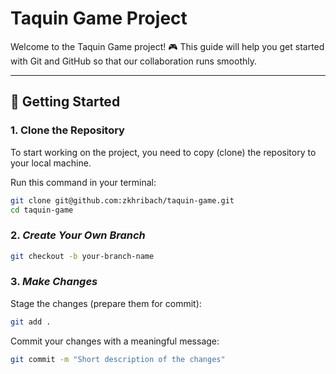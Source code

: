 # Taquin Game Project

Welcome to the Taquin Game project! 🎮 This guide will help you get started with Git and GitHub so that our collaboration runs smoothly.

---

## 🚀 Getting Started

### 1. **Clone the Repository**
To start working on the project, you need to copy (clone) the repository to your local machine.

Run this command in your terminal:
```bash
git clone git@github.com:zkhribach/taquin-game.git
cd taquin-game
```
### 2. ***Create Your Own Branch***
```bash
git checkout -b your-branch-name
```
### 3. ***Make Changes***
Stage the changes (prepare them for commit):
```bash
git add .
```
Commit your changes with a meaningful message:
```bash
git commit -m "Short description of the changes"
```
